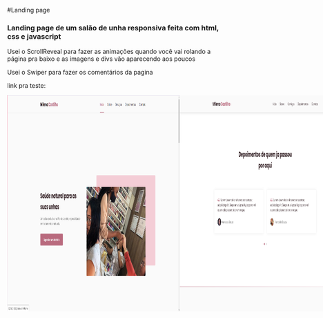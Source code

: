 #Landing page
<h3>Landing page de um salão de unha responsiva feita com html, css e javascript </h3>

Usei o ScrollReveal para fazer as animações quando você vai rolando a página pra baixo e as imagens e divs vão aparecendo aos poucos 

Usei o Swiper para fazer os comentários da pagina

link pra teste:

<div style="display: flex" align="center">
<img src="imgs/print1.png" width="400" height="500"> 
<img src="imgs/print2.png" width="400" height="500">
<img src="imgs/print3.png" width="400" height="500"> 
<img src="imgs/print4.png" width="400" height="500">
</div>

